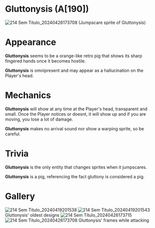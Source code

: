 # Gluttonysis (A[190])
![214 Sem Título_20240426173708](https://github.com/DawdleInTime/RND-Purgatory-Mod-Wiki/assets/168727225/c627e5a1-b593-4dff-aa5e-220c93c7aa37)
(Jumpscare sprite of Gluttonysis)

# Appearance
__Gluttonysis__ seems to be a orange-like retro pig that shows its sharp fingered hands once it becomes hostile.

__Gluttonysis__ is omnipresent and may appear as a hallucination on the Player's head.

# Mechanics
__Gluttonysis__ will show at any time at the Player's head, transparent and small. Once the Player notices or doesnt, it will show up and if you are moving, you lose a lot of damage.

__Gluttonysis__ makes no arrival sound nor show a warping sprite, so be careful.

# Trivia
__Gluttonysis__ is the only entity that changes sprites when it jumpscares.

__Gluttonysis__ is a pig, referencing the fact gluttony is considered a pig.

# Gallery
![214 Sem Título_20240419201538](https://github.com/DawdleInTime/RND-Purgatory-Mod-Wiki/assets/168727225/4fb1a90f-13e9-45cc-9b09-ef1c4cc36a0f)
![214 Sem Título_20240419201543](https://github.com/DawdleInTime/RND-Purgatory-Mod-Wiki/assets/168727225/197e9e03-7076-4c5d-ab65-f4752800f429)
Gluttonysis' oldest designs
![214 Sem Título_20240426173715](https://github.com/DawdleInTime/RND-Purgatory-Mod-Wiki/assets/168727225/690b9bc8-dcf1-422d-b335-9dbf0dbce17d)
![214 Sem Título_20240426173708](https://github.com/DawdleInTime/RND-Purgatory-Mod-Wiki/assets/168727225/2215200f-a2b3-4031-ad14-499d158efb6c)
Gluttonysis' frames while attacking
